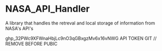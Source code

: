 # NASA_API_Handler
 A library that handles the retreval and local storage of information from NASA's API's
 
 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 API TOKEN GIT // REMOVE BEFORE PUBIC
